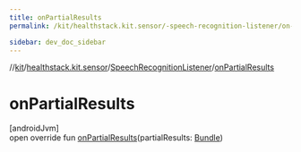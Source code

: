 ```yaml
---
title: onPartialResults
permalink: /kit/healthstack.kit.sensor/-speech-recognition-listener/on-partial-results.html

sidebar: dev_doc_sidebar
---
```

//[kit](../../../index.html)/[healthstack.kit.sensor](../index.html)/[SpeechRecognitionListener](index.html)/[onPartialResults](on-partial-results.html)



# onPartialResults



[androidJvm]\
open override fun [onPartialResults](on-partial-results.html)(partialResults: [Bundle](https://developer.android.com/reference/kotlin/android/os/Bundle.html))




